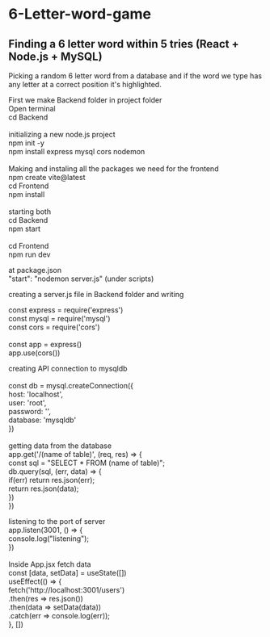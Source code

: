 # 6-Letter-word-game

## Finding a 6 letter word within 5 tries (React + Node.js + MySQL)

Picking a random 6 letter word from a database and if the word we type has any letter at a correct position it's highlighted.

First we make Backend folder in project folder  </br>
Open terminal </br>
cd Backend </br>
</br>
initializing a new node.js project </br>
npm init -y</br>
npm install express mysql cors nodemon </br>
</br>
Making and instaling all the packages we need for the frontend </br>
npm create vite@latest </br>
cd Frontend </br>
npm install </br>
</br>
starting both </br>
cd Backend </br>
npm start </br>
</br>
cd Frontend </br>
npm run dev </br>

at package.json </br>
"start": "nodemon server.js" (under scripts)</br>

creating a server.js file in Backend folder and writing </br>

const express = require('express') </br>
const mysql = require('mysql') </br>
const cors = require('cors') </br>
 </br>
const app = express() </br>
app.use(cors()) </br>

creating API connection to mysqldb </br>
 </br>
const db = mysql.createConnection({  </br>
			host: 'localhost', </br>
			user: 'root', </br>
			password: '', </br>
			database: 'mysqldb' </br>
		}) </br>
 </br>
getting data from the database </br>
		app.get('/(name of table)', (req, res) => { </br>
		    	const sql = "SELECT * FROM (name of table)"; </br>
			db.query(sql, (err, data) => { </br>
				if(err) return res.json(err); </br>
				return res.json(data); </br>
			}) </br>
		}) </br>


listening to the port of server </br>
		app.listen(3001, () => { </br>
			console.log("listening"); </br>
		}) </br>
 </br>
 Inside App.jsx fetch data </br>
const [data, setData] = useState([])  </br>
useEffect(() => {  </br>
fetch('http://localhost:3001/users')  </br>
.then(res => res.json())  </br>
.then(data => setData(data))  </br>
.catch(err => console.log(err));  </br>
}, [])
